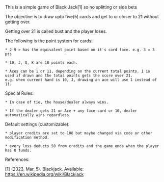 This is a simple game of Black Jack[1] so no splitting or side bets

The objective is to draw upto five(5) cards and get to or closer to 21 without getting over.

Getting over 21 is called bust and the player loses.

The following is the point system for cards:

    * 2-9 > has the equivalent point based on it's card face. e.g. 3 = 3 pts

    * 10, J, Q, K are 10 points each.

    * Aces can be 1 or 11, depending on the current total points. 1 is used if drawn and the total points gets the score over 21.
    e.g. when current hand is 10, J, drawing an ace will use 1 instead of 11.

Special Rules:

    * In case of tie, the house/dealer always wins.

    * If the dealer gets 21 or Ace + any face card or 10, dealer automatically wins regardless.

Default settings (customizable):

    * player credits are set to 100 but maybe changed via code or other modification method.

    * every loss deducts 50 from credits and the game ends when the player has 0 funds.

References:

[1] (2023, Mar. 5). Blackjack. Available: https://en.wikipedia.org/wiki/Blackjack